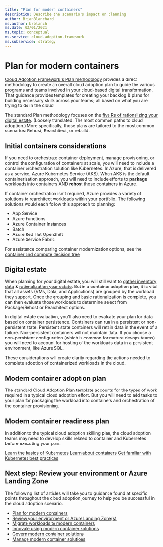 ```yaml
---
title: "Plan for modern containers"
description: Describe the scenario's impact on planning
author: BrianBlanchard
ms.author: brblanch
ms.date: 03/01/2021
ms.topic: conceptual
ms.service: cloud-adoption-framework
ms.subservice: strategy
---
```


# Plan for modern containers

[Cloud Adoption Framework's Plan methodology](../../plan/index.md) provides a direct methodology to create an overall cloud adoption plan to guide the various programs and teams involved in your cloud-based digital transformation. That guidance provides templates for creating your backlog & plans for building necessary skills across your teams; all based on what you are trying to do in the cloud.

The standard Plan methodology focuses on the [five Rs of rationalizing your digital estate](/../../digital-estate/5-rs-of-rationalization.md). (Loosely translated: The most common paths to cloud adoption.) More specifically, those plans are tailored to the most common scenarios: Rehost, Rearchitect, or rebuild.

## Initial containers considerations

If you need to orchestrate container deployment, manage provisioning, or control the configuration of containers at scale, you will need to include a container orchestration solution like Kubernetes. In Azure, that is delivered as a service, Azure Kubernetes Service (AKS). When AKS is the default containerization approach, you will need to include efforts to **package** workloads into containers AND **rehost** those containers in Azure.

If container orchestration isn't required, Azure provides a variety of solutions to rearchitect workloads within your portfolio. The following solutions would each follow this approach to planning:

- App Service
- Azure Functions
- Azure Container Instances
- Batch
- Azure Red Hat OpenShift
- Azure Service Fabric

For assistance comparing container modernization options, see the [container and compute decision tree](https://docs.microsoft.com/azure/architecture/guide/technology-choices/compute-decision-tree)

## Digital estate

When planning for your digital estate, you will still want to [gather inventory data](https://docs.microsoft.com/azure/cloud-adoption-framework/digital-estate/inventory) & [rationalization your estate](https://docs.microsoft.com/azure/cloud-adoption-framework/digital-estate/rationalize). But in a container adoption plan, it is vital that all assets (VMs, Data, and Applications) are grouped by the workload they support. Once the grouping and basic rationalization is complete, you can then evaluate those workloads to determine select from Package/Rehost or Rearchitect options.

In digital estate evaluation, you'll also need to evaluate your plan for data based on container persistence. Containers can run in a persistent or non-persistent state. Persistent state containers will retain data in the event of a failure. Non-persistent containers will not maintain data. If you choose a non-persistent configuration (which is common for mature devops teams) you will need to account for hosting of the workloads data in a persistent environment, like Azure SQL.

These considerations will create clarity regarding the actions needed to complete adoption of containerized workloads in the cloud.

## Modern container adoption plan

The standard [Cloud Adoption Plan template](https://docs.microsoft.com/azure/cloud-adoption-framework/plan/template) accounts for the types of work required in a typical cloud adoption effort. But you will need to add tasks to your plan for packaging the workload into containers and orchestration of the container provisioning. 

## Modern container readiness plan

In addition to the typical cloud adoption skilling plan, the cloud adoption teams may need to develop skills related to container and Kubernetes before executing your plan:

[Learn the basics of Kubernetes](https://aka.ms/LearnAKS)
[Learn about containers](https://azure.microsoft.com/overview/containers/)
[Get familiar with Kubernetes best practices](https://aka.ms/aks/bestpractices)

## Next step: Review your environment or Azure Landing Zone

The following list of articles will take you to guidance found at specific points throughout the cloud adoption journey to help you be successful in the cloud adoption scenario.

- [Plan for modern containers](./plan.md)
- [Review your environment or Azure Landing Zone(s)](./ready.md)
- [Migrate workloads to modern containers](./migrate.md)
- [Innovate using modern container solutions](./innovate.md)
- [Govern modern container solutions](./govern.md)
- [Manage modern container solutions](./manage.md)
